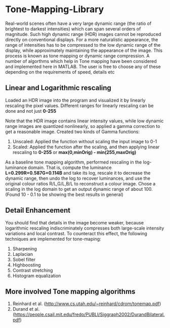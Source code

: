 # Tone-Mapping-Library

Real-world scenes often have a very large dynamic range (the ratio of brightest to darkest intensities) which can span several orders of magnitude. Such high dynamic range (HDR) images cannot be reproduced directly on conventional displays. For a more naturalistic appearance, the range of intensities has to be compressed to the low dynamic range of the display, while approximately maintaining the appearance of the image. This process is known as tone mapping or dynamic range compression. A number of algorthms which help in Tone mapping have been considered and implemented here in MATLAB. The user is free to choose any of these depending on the requirements of speed, details etc

## Linear and Logarithmic rescaling

Loaded an HDR image into the program and visualized it by linearly rescaling the pixel values. Different ranges for linearly rescaling can be done and not just **0-255**

Note that the HDR image contains linear intensity values, while low dynamic range images are quantized nonlinearly, so applied a gamma correction to get a reasonable image. Created two kinds of Gamma functions: 

  1. Unscaled: Applied the function without scaling the input image to 0-1
  2. Scaled: Applied the function after the scaling, and then applying linear rescaling to **0-255** or **max(0,minOrig) - min(255,maxOrig)**

As a baseline tone mapping algorithm, performed rescaling in the log-luminance domain. That is, compute the luminance **L=0.299R+0.587G+0.114B** and take its log, rescale it to decrease the dynamic range, then undo the log to recover luminances, and use the original colour ratios R/L,G/L,B/L to reconstruct a colour image. Chose a scaling in the log domain to get an output dynamic range of about 100. (Found 10 - 0.1 to be showing the best results in general)

## Detail Enhancement

You should find that details in the image become weaker, because logarithmic rescaling indiscriminately compresses both large-scale intensity variations and local contrast. To counteract this effect, the following techniques are implemented for tone-maping:

  1. Sharpening
  2. Laplacian 
  3. Sobel filter
  4. Highboosting
  5. Contrast stretching
  6. Histogram equalization
  
## More involved Tone mapping algorithms

1. Reinhard et al. (http://www.cs.utah.edu/~reinhard/cdrom/tonemap.pdf)
2. Durand et al. (https://people.csail.mit.edu/fredo/PUBLI/Siggraph2002/DurandBilateral.pdf)
